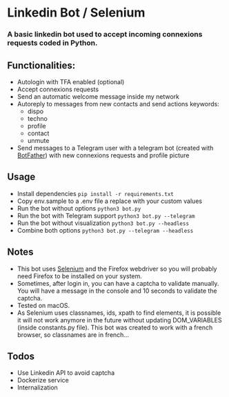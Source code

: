 # Linkedin Bot / Selenium

### A basic linkedin bot used to accept incoming connexions requests coded in Python.

## Functionalities:

- Autologin with TFA enabled (optional)
- Accept connexions requests
- Send an automatic welcome message inside my network
- Autoreply to messages from new contacts and send actions keywords:
  - dispo
  - techno
  - profile
  - contact
  - unmute
- Send messages to a Telegram user with a telegram bot (created with [BotFather](https://telegram.me/BotFather)) with new connexions requests and profile picture

## Usage

- Install dependencies `pip install -r requirements.txt`
- Copy env.sample to a .env file a replace with your custom values
- Run the bot without options `python3 bot.py`
- Run the bot with Telegram support `python3 bot.py --telegram`
- Run the bot without visualization `python3 bot.py --headless`
- Combine both options `python3 bot.py --telegram --headless`

## Notes

- This bot uses [Selenium](https://selenium.dev) and the Firefox webdriver so you will probably need Firefox to be installed on your system.
- Sometimes, after login in, you can have a captcha to validate manually. You will have a message in the console and 10 seconds to validate the captcha.
- Tested on macOS.
- As Selenium uses classnames, ids, xpath to find elements, it is possible it will not work anymore in the future without updating DOM_VARIABLES (inside constants.py file). This bot was created to work with a french browser, so classnames are in french...

## Todos

- Use Linkedin API to avoid captcha
- Dockerize service
- Internalization
